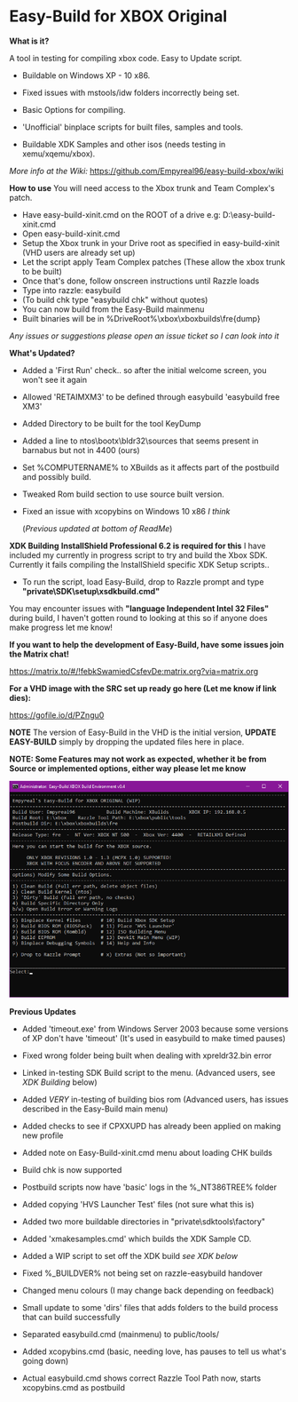 # Easy-Build for XBOX Original



**What is it?**

A tool in testing for compiling xbox code. Easy to Update script.

- Buildable on Windows XP - 10 x86.

- Fixed issues with mstools/idw folders incorrectly being set.

- Basic Options for compiling.

- 'Unofficial' binplace scripts for built files, samples and tools.

- Buildable XDK Samples and other isos (needs testing in xemu/xqemu/xbox).

*More info at the Wiki:*
https://github.com/Empyreal96/easy-build-xbox/wiki


**How to use**
You will need access to the Xbox trunk and Team Complex's patch.

- Have easy-build-xinit.cmd on the ROOT of a drive e.g: D:\easy-build-xinit.cmd
- Open easy-build-xinit.cmd
- Setup the Xbox trunk in your Drive root as specified in easy-build-xinit (VHD users are already set up)
- Let the script apply Team Complex patches (These allow the xbox trunk to be built)
- Once that's done, follow onscreen instructions until Razzle loads
- Type into razzle: easybuild
- (To build chk type "easybuild chk" without quotes)
- You can now build from the Easy-Build mainmenu
- Built binaries will be in %DriveRoot%\xbox\xboxbuilds\fre\{dump}

*Any issues or suggestions please open an issue ticket so I can look into it*

**What's Updated?**

- Added a 'First Run' check.. so after the initial welcome screen, you won't see it again

- Allowed 'RETAIMXM3' to be defined through easybuild 'easybuild free XM3'
- Added Directory to be built for the tool KeyDump
-  Added a line to ntos\bootx\bldr32\sources that seems present in barnabus but not in 4400 (ours)
- Set %COMPUTERNAME% to XBuilds as it affects part of the postbuild and possibly build.
- Tweaked Rom build section to use source built version.
- Fixed an issue with xcopybins on Windows 10 x86 *I think* 

  (*Previous updated at bottom of ReadMe*)

**XDK Building**
**InstallShield Professional 6.2 is required for this**
I have included my currently in progress script to try and build the Xbox SDK. Currently it fails compiling the InstallShield specific XDK Setup scripts.. 

- To run the script, load Easy-Build, drop to Razzle prompt and type **"private\SDK\setup\xsdkbuild.cmd"**

You may encounter issues with **"language Independent Intel 32 Files"** during build, I haven't gotten round to looking at this so if anyone does make progress let me know!

**If you want to help the development of Easy-Build, have some issues join the Matrix chat!**

  https://matrix.to/#/!febkSwamiedCsfevDe:matrix.org?via=matrix.org

**For a VHD image with the SRC set up ready go here (Let me know if link dies):**

  https://gofile.io/d/PZngu0

**NOTE** The version of Easy-Build in the VHD is the initial version, **UPDATE EASY-BUILD** simply by dropping the updated files here in place.


  **NOTE: Some Features may not work as expected, whether it be from Source or implemented options, either way please let me know** 

  ![Menu](https://github.com/Empyreal96/easy-build-xbox/raw/main/menu.png)



**Previous Updates**

- Added 'timeout.exe' from Windows Server 2003 because some versions of XP don't have 'timeout' (It's used in easybuild to make timed pauses)
- Fixed wrong folder being built when dealing with xpreldr32.bin error

- Linked in-testing SDK Build script to the menu. (Advanced users, see *XDK Building* below)
- Added *VERY* in-testing of building bios rom (Advanced users, has issues described in the Easy-Build main menu)
- Added checks to see if CPXXUPD has already been applied on making new profile
- Added note on Easy-Build-xinit.cmd menu about loading CHK builds

- Build chk is now supported
- Postbuild scripts now have 'basic' logs in the %_NT386TREE% folder
- Added copying 'HVS Launcher Test' files (not sure what this is)
- Added two more buildable directories in "private\sdktools\factory"
- Added 'xmakesamples.cmd' which builds the XDK Sample CD.
- Added a WIP script to set off the XDK build *see XDK below*
- Fixed %_BUILDVER% not being set on razzle-easybuild handover
- Changed menu colours (I may change back depending on feedback)
- Small update to some 'dirs' files that adds folders to the build process that can build successfully
- Separated easybuild.cmd (mainmenu) to public/tools/ 
- Added xcopybins.cmd (basic, needing love, has pauses to tell us what's going down)
- Actual easybuild.cmd shows correct Razzle Tool Path now, starts xcopybins.cmd as postbuild